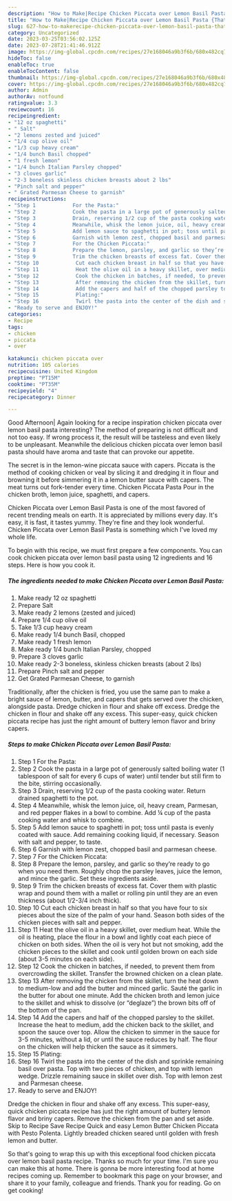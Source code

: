```yaml
---
description: "How to Make|Recipe Chicken Piccata over Lemon Basil Pasta {That is Special"
title: "How to Make|Recipe Chicken Piccata over Lemon Basil Pasta {That is Special"
slug: 627-how-to-makerecipe-chicken-piccata-over-lemon-basil-pasta-that-is-special
category: Uncategorized
date: 2023-03-25T03:56:02.125Z
date: 2023-07-28T21:41:46.912Z
image: https://img-global.cpcdn.com/recipes/27e168046a9b3f6b/680x482cq70/chicken-piccata-over-lemon-basil-pasta-recipe-main-photo.jpg
hideToc: false
enableToc: true
enableTocContent: false
thumbnail: https://img-global.cpcdn.com/recipes/27e168046a9b3f6b/680x482cq70/chicken-piccata-over-lemon-basil-pasta-recipe-main-photo.jpg
cover: https://img-global.cpcdn.com/recipes/27e168046a9b3f6b/680x482cq70/chicken-piccata-over-lemon-basil-pasta-recipe-main-photo.jpg
author: Admin
authorAv: notfound
ratingvalue: 3.3
reviewcount: 16
recipeingredient:
- "12 oz spaghetti"
- " Salt"
- "2 lemons zested and juiced"
- "1/4 cup olive oil"
- "1/3 cup heavy cream"
- "1/4 bunch Basil chopped"
- "1 fresh lemon"
- "1/4 bunch Italian Parsley chopped"
- "3 cloves garlic"
- "2-3 boneless skinless chicken breasts about 2 lbs"
- "Pinch salt and pepper"
- " Grated Parmesan Cheese to garnish"
recipeinstructions:
- "Step 1            For the Pasta:"
- "Step 2            Cook the pasta in a large pot of generously salted boiling water (1 tablespoon of salt for every 6 cups of water) until tender but still firm to the bite, stirring occasionally."
- "Step 3            Drain, reserving 1/2 cup of the pasta cooking water. Return drained spaghetti to the pot."
- "Step 4            Meanwhile, whisk the lemon juice, oil, heavy cream, Parmesan, and red pepper flakes in a bowl to combine. Add ¼ cup of the pasta cooking water and whisk to combine."
- "Step 5            Add lemon sauce to spaghetti in pot; toss until pasta is evenly coated with sauce. Add remaining cooking liquid, if necessary. Season with salt and pepper, to taste."
- "Step 6            Garnish with lemon zest, chopped basil and parmesan cheese."
- "Step 7            For the Chicken Piccata:"
- "Step 8            Prepare the lemon, parsley, and garlic so they’re ready to go when you need them. Roughly chop the parsley leaves, juice the lemon, and mince the garlic. Set these ingredients aside."
- "Step 9            Trim the chicken breasts of excess fat. Cover them with plastic wrap and pound them with a mallet or rolling pin until they are an even thickness (about 1/2-3/4 inch thick)."
- "Step 10            Cut each chicken breast in half so that you have four to six pieces about the size of the palm of your hand. Season both sides of the chicken pieces with salt and pepper."
- "Step 11            Heat the olive oil in a heavy skillet, over medium heat. While the oil is heating, place the flour in a bowl and lightly coat each piece of chicken on both sides. When the oil is very hot but not smoking, add the chicken pieces to the skillet and cook until golden brown on each side (about 3-5 minutes on each side)."
- "Step 12            Cook the chicken in batches, if needed, to prevent them from overcrowding the skillet. Transfer the browned chicken on a clean plate."
- "Step 13            After removing the chicken from the skillet, turn the heat down to medium-low and add the butter and minced garlic. Sauté the garlic in the butter for about one minute. Add the chicken broth and lemon juice to the skillet and whisk to dissolve (or “deglaze”) the brown bits off of the bottom of the pan."
- "Step 14            Add the capers and half of the chopped parsley to the skillet. Increase the heat to medium, add the chicken back to the skillet, and spoon the sauce over top. Allow the chicken to simmer in the sauce for 3-5 minutes, without a lid, or until the sauce reduces by half. The flour on the chicken will help thicken the sauce as it simmers."
- "Step 15            Plating:"
- "Step 16            Twirl the pasta into the center of the dish and sprinkle remaining basil over pasta. Top with two pieces of chicken, and top with lemon wedge. Drizzle remaining sauce in skillet over dish. Top with lemon zest and Parmesan cheese."
- "Ready to serve and ENJOY!"
categories:
- Recipe
tags:
- chicken
- piccata
- over

katakunci: chicken piccata over 
nutrition: 105 calories
recipecuisine: United Kingdom
preptime: "PT15M"
cooktime: "PT35M"
recipeyield: "4"
recipecategory: Dinner

---
```



Good Afternoon| Again looking for a recipe inspiration chicken piccata over lemon basil pasta interesting? The method of preparing is not difficult and not too easy. If wrong process it, the result will be tasteless and even likely to be unpleasant. Meanwhile the delicious chicken piccata over lemon basil pasta should have aroma and taste that can provoke our appetite.





The secret is in the lemon-wine piccata sauce with capers. Piccata is the method of cooking chicken or veal by slicing it and dredging it in flour and browning it before simmering it in a lemon butter sauce with capers. The meat turns out fork-tender every time. Chicken Piccata Pasta Pour in the chicken broth, lemon juice, spaghetti, and capers.

Chicken Piccata over Lemon Basil Pasta is one of the most favored of recent trending meals on earth. It is appreciated by millions every day. It's easy, it is fast, it tastes yummy. They're fine and they look wonderful. Chicken Piccata over Lemon Basil Pasta is something which I've loved my whole life.


To begin with this recipe, we must first prepare a few components. You can cook chicken piccata over lemon basil pasta using 12 ingredients and 16 steps. Here is how you cook it.

<!--inarticleads1-->

##### The ingredients needed to make Chicken Piccata over Lemon Basil Pasta:

1. Make ready 12 oz spaghetti
1. Prepare  Salt
1. Make ready 2 lemons (zested and juiced)
1. Prepare 1/4 cup olive oil
1. Take 1/3 cup heavy cream
1. Make ready 1/4 bunch Basil, chopped
1. Make ready 1 fresh lemon
1. Make ready 1/4 bunch Italian Parsley, chopped
1. Prepare 3 cloves garlic
1. Make ready 2-3 boneless, skinless chicken breasts (about 2 lbs)
1. Prepare Pinch salt and pepper
1. Get  Grated Parmesan Cheese, to garnish


Traditionally, after the chicken is fried, you use the same pan to make a bright sauce of lemon, butter, and capers that gets served over the chicken, alongside pasta. Dredge chicken in flour and shake off excess. Dredge the chicken in flour and shake off any excess. This super-easy, quick chicken piccata recipe has just the right amount of buttery lemon flavor and briny capers. 

<!--inarticleads2-->

##### Steps to make Chicken Piccata over Lemon Basil Pasta:

1. Step 1            For the Pasta:
1. Step 2            Cook the pasta in a large pot of generously salted boiling water (1 tablespoon of salt for every 6 cups of water) until tender but still firm to the bite, stirring occasionally.
1. Step 3            Drain, reserving 1/2 cup of the pasta cooking water. Return drained spaghetti to the pot.
1. Step 4            Meanwhile, whisk the lemon juice, oil, heavy cream, Parmesan, and red pepper flakes in a bowl to combine. Add ¼ cup of the pasta cooking water and whisk to combine.
1. Step 5            Add lemon sauce to spaghetti in pot; toss until pasta is evenly coated with sauce. Add remaining cooking liquid, if necessary. Season with salt and pepper, to taste.
1. Step 6            Garnish with lemon zest, chopped basil and parmesan cheese.
1. Step 7            For the Chicken Piccata:
1. Step 8            Prepare the lemon, parsley, and garlic so they’re ready to go when you need them. Roughly chop the parsley leaves, juice the lemon, and mince the garlic. Set these ingredients aside.
1. Step 9            Trim the chicken breasts of excess fat. Cover them with plastic wrap and pound them with a mallet or rolling pin until they are an even thickness (about 1/2-3/4 inch thick).
1. Step 10            Cut each chicken breast in half so that you have four to six pieces about the size of the palm of your hand. Season both sides of the chicken pieces with salt and pepper.
1. Step 11            Heat the olive oil in a heavy skillet, over medium heat. While the oil is heating, place the flour in a bowl and lightly coat each piece of chicken on both sides. When the oil is very hot but not smoking, add the chicken pieces to the skillet and cook until golden brown on each side (about 3-5 minutes on each side).
1. Step 12            Cook the chicken in batches, if needed, to prevent them from overcrowding the skillet. Transfer the browned chicken on a clean plate.
1. Step 13            After removing the chicken from the skillet, turn the heat down to medium-low and add the butter and minced garlic. Sauté the garlic in the butter for about one minute. Add the chicken broth and lemon juice to the skillet and whisk to dissolve (or “deglaze”) the brown bits off of the bottom of the pan.
1. Step 14            Add the capers and half of the chopped parsley to the skillet. Increase the heat to medium, add the chicken back to the skillet, and spoon the sauce over top. Allow the chicken to simmer in the sauce for 3-5 minutes, without a lid, or until the sauce reduces by half. The flour on the chicken will help thicken the sauce as it simmers.
1. Step 15            Plating:
1. Step 16            Twirl the pasta into the center of the dish and sprinkle remaining basil over pasta. Top with two pieces of chicken, and top with lemon wedge. Drizzle remaining sauce in skillet over dish. Top with lemon zest and Parmesan cheese.
1. Ready to serve and ENJOY!

Dredge the chicken in flour and shake off any excess. This super-easy, quick chicken piccata recipe has just the right amount of buttery lemon flavor and briny capers. Remove the chicken from the pan and set aside. Skip to Recipe Save Recipe Quick and easy Lemon Butter Chicken Piccata with Pesto Polenta. Lightly breaded chicken seared until golden with fresh lemon and butter. 

So that's going to wrap this up with this exceptional food chicken piccata over lemon basil pasta recipe. Thanks so much for your time. I'm sure you can make this at home. There is gonna be more interesting food at home recipes coming up. Remember to bookmark this page on your browser, and share it to your family, colleague and friends. Thank you for reading. Go on get cooking!
